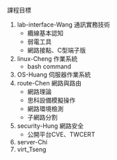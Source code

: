 課程目標
1. lab-interface-Wang 通訊實務技術
    * 纜線基本認知
    * 弱電工具
    * 網路接點、C型端子版
2. linux-Cheng 作業系統
    * bash command
3. OS-Huang 伺服器作業系統
4. route-Chen 網路與路由
    * 網路理論
    * 思科設備模擬操作
    * 網路環境檢測
    * 子網路分割
5. security-Hung 網路安全
    * 公開平台CVE、TWCERT
6. server-Chi 
7. virt_Tseng
